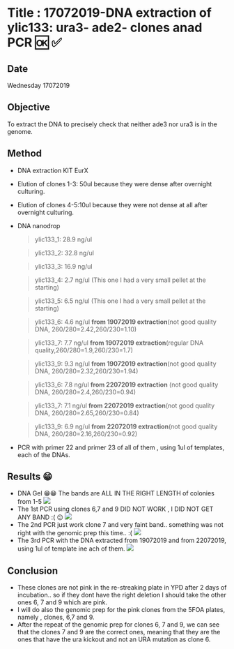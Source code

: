 
# Title : 17072019-DNA extraction of ylic133: ura3- ade2- clones anad PCR :ok: :white_check_mark:

## Date
Wednesday 17072019

## Objective

To extract the DNA to precisely check that neither ade3 nor ura3 is in the genome.

## Method
- DNA extraction KIT EurX
- Elution of clones 1-3: 50ul because they were dense after overnight culturing.
- Elution of clones 4-5:10ul because they were not dense at all after overnight culturing.
- DNA nanodrop
   > ylic133_1: 28.9 ng/ul

   > ylic133_2: 32.8 ng/ul

   > ylic133_3: 16.9 ng/ul

   > ylic133_4: 2.7 ng/ul (This one I had a very small pellet at the starting)

   > ylic133_5: 6.5 ng/ul (This one I had a very small pellet at the starting)

   > ylic133_6: 4.6 ng/ul  **from 19072019 extraction**(not good quality DNA, 260/280=2.42,260/230=1.10)

   > ylic133_7: 7.7 ng/ul **from 19072019 extraction**(regular DNA quality,260/280=1.9,260/230=1.7)

   > ylic133_9: 9.3 ng/ul **from 19072019 extraction**(not good quality DNA, 260/280=2.32,260/230=1.94)

   > ylic133_6: 7.8 ng/ul  **from 22072019 extraction** (not good quality DNA, 260/280=2.4,260/230=0.94)

   > ylic133_7: 7.1 ng/ul **from 22072019 extraction**(not good quality DNA, 260/280=2.65,260/230=0.84)

   > ylic133_9: 6.9 ng/ul **from 22072019 extraction**(not good quality DNA, 260/280=2.16,260/230=0.92)

- PCR with primer 22 and primer 23  of all of them , using 1ul of templates, each of the DNAs.

## Results 😁

- DNA Gel 😁😁 The bands are ALL IN THE RIGHT LENGTH of colonies from 1-5
![](../images/ylic133_pcr_biolog-replic-2019-07-17-17hr-43min-edited.png)
- The 1st PCR using clones 6,7 and 9 DID NOT WORK , I DID NOT GET ANY BAND :( 😕
![](../images/no-bands-pcr-clones-6-7-9-ylic133-2019-07-19-edited.png)
- The 2nd PCR just work clone 7 and very faint band.. something was not right with the genomic prep this time.. :(
![](../images/ylic133_pcr_biolog-replic-6-7-9-2019-07-19-17hr-43min-EDITED.png)
- The 3rd PCR with the DNA extracted from 19072019 and from 22072019, using 1ul of template ine ach of them.
![](../images/bands-pcr-clones-6-7-9-ylic133-2019-07-22-edited.png)

## Conclusion
- These clones are not pink in the re-streaking plate in YPD after 2 days of incubation.. so if they dont have the right deletion I should take the other ones 6, 7 and  9 which are pink.
- I will do also the genomic prep for the pink clones from the 5FOA plates, namely , clones, 6,7 and 9.
- After the repeat of the genomic prep for clones 6, 7 and 9, we can see that the clones 7 and 9 are the correct ones, meaning that they are the ones that have the ura kickout and not an URA mutation as clone 6.
